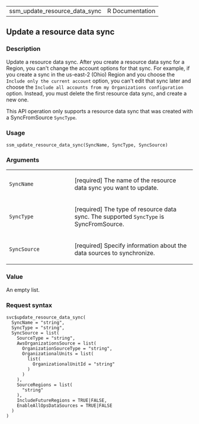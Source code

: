 <table style="width: 100%;">
<tbody>
<tr class="odd">
<td>ssm_update_resource_data_sync</td>
<td style="text-align: right;">R Documentation</td>
</tr>
</tbody>
</table>

## Update a resource data sync

### Description

Update a resource data sync. After you create a resource data sync for a
Region, you can't change the account options for that sync. For example,
if you create a sync in the us-east-2 (Ohio) Region and you choose the
`⁠Include only the current account⁠` option, you can't edit that sync
later and choose the
`⁠Include all accounts from my Organizations configuration⁠` option.
Instead, you must delete the first resource data sync, and create a new
one.

This API operation only supports a resource data sync that was created
with a SyncFromSource `SyncType`.

### Usage

    ssm_update_resource_data_sync(SyncName, SyncType, SyncSource)

### Arguments

<table>
<colgroup>
<col style="width: 35%" />
<col style="width: 65%" />
</colgroup>
<tbody>
<tr class="odd">
<td><code
id="ssm_update_resource_data_sync_:_SyncName">SyncName</code></td>
<td><p>[required] The name of the resource data sync you want to
update.</p></td>
</tr>
<tr class="even">
<td><code
id="ssm_update_resource_data_sync_:_SyncType">SyncType</code></td>
<td><p>[required] The type of resource data sync. The supported
<code>SyncType</code> is SyncFromSource.</p></td>
</tr>
<tr class="odd">
<td><code
id="ssm_update_resource_data_sync_:_SyncSource">SyncSource</code></td>
<td><p>[required] Specify information about the data sources to
synchronize.</p></td>
</tr>
</tbody>
</table>

### Value

An empty list.

### Request syntax

    svc$update_resource_data_sync(
      SyncName = "string",
      SyncType = "string",
      SyncSource = list(
        SourceType = "string",
        AwsOrganizationsSource = list(
          OrganizationSourceType = "string",
          OrganizationalUnits = list(
            list(
              OrganizationalUnitId = "string"
            )
          )
        ),
        SourceRegions = list(
          "string"
        ),
        IncludeFutureRegions = TRUE|FALSE,
        EnableAllOpsDataSources = TRUE|FALSE
      )
    )
